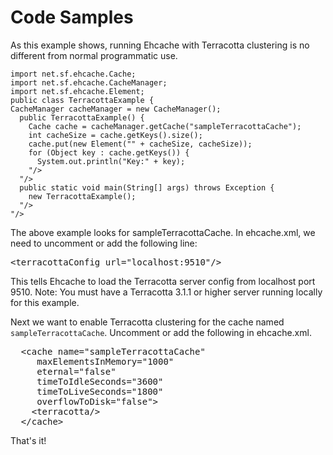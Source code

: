 ---
---
# Code Samples


As this example shows, running Ehcache with Terracotta clustering is no different from normal programmatic use.


    import net.sf.ehcache.Cache;
    import net.sf.ehcache.CacheManager;
    import net.sf.ehcache.Element;
    public class TerracottaExample {
    CacheManager cacheManager = new CacheManager();
      public TerracottaExample() {
        Cache cache = cacheManager.getCache("sampleTerracottaCache");
        int cacheSize = cache.getKeys().size();
        cache.put(new Element("" + cacheSize, cacheSize));
        for (Object key : cache.getKeys()) {
          System.out.println("Key:" + key);
        "/>
      "/>
      public static void main(String[] args) throws Exception {
        new TerracottaExample();
      "/>
    "/>


The above example looks for sampleTerracottaCache.
In ehcache.xml, we need to uncomment or add the following line:

<pre>
&lt;terracottaConfig url="localhost:9510"/&gt;
</pre>

This tells Ehcache to load the Terracotta server config from localhost port 9510. Note: You must have a
Terracotta 3.1.1 or higher server running locally for this example.

Next we want to enable Terracotta clustering for the cache named `sampleTerracottaCache`. Uncomment or add the
following in ehcache.xml.

<pre>
  &lt;cache name="sampleTerracottaCache"
     maxElementsInMemory="1000"
     eternal="false"
     timeToIdleSeconds="3600"
     timeToLiveSeconds="1800"
     overflowToDisk="false"&gt;
    &lt;terracotta/&gt;
  &lt/cache&gt;
</pre>

That's it!
